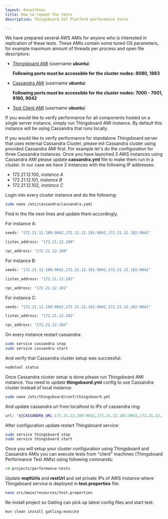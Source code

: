 ```yaml
---
layout: docwithnav
title: How to repeat the tests
description: Thingsboard IoT Platform performance tests

---
```


We have prepared several AWS AMIs for anyone who is interested in replication of these tests.
These AMIs contain some tuned OS parameters, for example maximum amount of threads per process and open file descriptors:

 - [Thingsboard AMI](https://console.aws.amazon.com/ec2/v2/home?region=us-west-1#LaunchInstanceWizard:ami=ami-09b1ed69) (username **ubuntu**)

    **Following ports must be accessible for the cluster nodes: 8080, 1883**

 - [Cassandra AMI](https://console.aws.amazon.com/ec2/v2/home?region=us-west-1#LaunchInstanceWizard:ami=ami-4db2ee2d) (username **ubuntu**)

    **Following ports must be accessible for the cluster nodes: 7000 - 7001, 9160, 9042**

 - [Test Client AMI](https://console.aws.amazon.com/ec2/v2/home?region=us-west-1#LaunchInstanceWizard:ami=ami-30b0ec50) (username **ubuntu**)


If you would like to verify performance for all components hosted on a single server instance, simply run Thingsboard AMI instance. 
By default this instance will be using Cassandra that runs locally.

If you would like to verify performance for standalone Thingsboard server that uses external Cassandra Cluster, please init Cassandra cluster using provided Cassandra AMI first.
For example let's do the configuration for three Cassandra instances.
Once you have launched 3 AWS instances using Cassandra AMI please update **cassandra.yml** file to make them run in a cluster.
In our case we have 3 instances with the following IP addresses:

 - 172.21.12.100, *instance A*
 - 172.21.12.101, *instance B*
 - 172.21.12.102, *instance C*

Login into every cluster instance and do the following:

```bash
sudo nano /etc/cassandra/cassandra.yaml
```

Find in the file next lines and update them accordingly.

For instance A:

```bash
seeds: "172.21.12.100:9042,172.21.12.101:9042,172.21.12.102:9042"

listen_address: "172.21.12.100"

rpc_address: "172.21.12.100"
```

For instance B:

```bash
seeds: "172.21.12.100:9042,172.21.12.101:9042,172.21.12.102:9042"

listen_address: "172.21.12.101"

rpc_address: "172.21.12.101"
```

For instance C:

```bash
seeds: "172.21.12.100:9042,172.21.12.101:9042,172.21.12.102:9042"

listen_address: "172.21.12.102"

rpc_address: "172.21.12.102"

```

On every instance restart cassandra:

```bash
sudo service cassandra stop
sudo service cassandra start
```

And verify that Cassandra cluster setup was successful:

```bash
nodetool status
```

Once Cassandra cluster setup is done please run Thingsboard AMI instance. You need to update **thingsbaord.yml** config to use Cassandra cluster instead of local instance:

```bash
sudo nano /etc/thingsboard/conf/thingsboard.yml
```

And update cassandra url from localhost to IPs of cassandra ring:

```bash
url: "${CASSANDRA_URL:172.21.12.100:9042,172.21.12.101:9042,172.21.12.102:9042}"
```

After configuration update restart Thingsboard service:

```bash
sudo service thingsboard stop
sudo service thingsboard start
```

Once you will setup your cluster configuration using Thingsboard and Cassandra AMIs you can execute tests from "client" machines (Thingsboard Performance Test AMIs) using following commands:
 
```bash
cd projects/performance-tests
```

Update **mqttUrls** and **restUrl** and set private IPs of AWS instance where Thingsboard service is deployed in **test.properties** file:

```bash
nano src/main/resources/test.properties
```

Re-install project so Gatling can pick up latest config files and start test:

```bash
mvn clean install gatling:execute
```